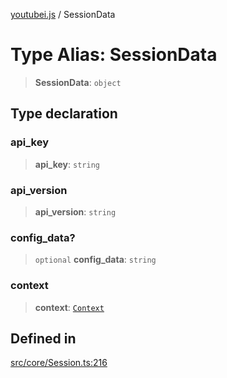 [youtubei.js](../README.md) / SessionData

# Type Alias: SessionData

> **SessionData**: `object`

## Type declaration

### api\_key

> **api\_key**: `string`

### api\_version

> **api\_version**: `string`

### config\_data?

> `optional` **config\_data**: `string`

### context

> **context**: [`Context`](Context.md)

## Defined in

[src/core/Session.ts:216](https://github.com/LuanRT/YouTube.js/blob/4ae0cc5c523a2080e68d6c0c1437c78fe318ea30/src/core/Session.ts#L216)

